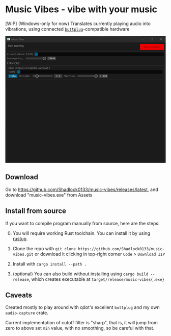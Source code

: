 # Music Vibes - vibe with your music

\[WIP] (Windows-only for now) Translates currently playing audio into
vibrations, using connected [`buttplug`](https://buttplug.io/)-compatible
hardware

![gif](./mv.gif)

## Download

Go to https://github.com/Shadlock0133/music-vibes/releases/latest, and download
"music-vibes.exe" from Assets

## Install from source

If you want to compile program manually from source, here are the steps:

0. You will require working Rust toolchain. You can install it by using [rustup](https://rustup.rs/).

1. Clone the repo with `git clone https://github.com/Shadlock0133/music-vibes.git`
or download it clicking in top-right corner `Code` > `Download ZIP`
  
2. Install with `cargo install --path .`

3. (optional) You can also build without installing using `cargo build --release`,
which creates executable at `target/release/music-vibes{.exe}`

## Caveats

Created mostly to play around with qdot's excellent `buttplug` and my own
`audio-capture` crate.

Current implementation of cutoff filter is "sharp", that is, it will jump from
zero to above set `min` value, with no smoothing, so be careful with that.

